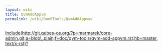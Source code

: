 ```yaml
---
layout: wiki
title: QvmAddAppvm
permalink: /wiki/Dom0Tools/QvmAddAppvm/
---
```


[Include(http://git.qubes-os.org/?p=marmarek/core-admin.git;a=blob\_plain;f=doc/qvm-tools/qvm-add-appvm.rst;hb=master, text/x-rst)?](/wiki/Dom0Tools/Include(http%3A/git.qubes-os.org?p=marmarek/core-admin.git;a=blob_plain;f=doc/qvm-tools/qvm-add-appvm.rst;hb=master,%20text/x-rst))
